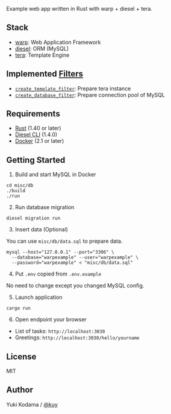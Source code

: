 Example web app written in Rust with warp + diesel + tera.

## Stack

- [warp](https://github.com/seanmonstar/warp): Web Application Framework
- [diesel](https://github.com/diesel-rs/diesel): ORM (MySQL)
- [tera](https://github.com/Keats/tera): Template Engine

## Implemented [Filters](https://docs.rs/warp/latest/warp/trait.Filter.html)

- [`create_template_filter`](https://github.com/kuy/warp-example-app/blob/master/src/main.rs#L17-L20): Prepare tera instance
- [`create_database_filter`](https://github.com/kuy/warp-example-app/blob/master/src/main.rs#L24-L29): Prepare connection pool of MySQL

## Requirements

- [Rust](https://www.rust-lang.org/tools/install) (1.40 or later)
- [Diesel CLI](http://diesel.rs/guides/getting-started/) (1.4.0)
- [Docker](https://www.docker.com/get-started) (2.1 or later)

## Getting Started

1. Build and start MySQL in Docker

```
cd misc/db
./build
./run
```

2. Run database migration

```
diesel migration run
```

3. Insert data (Optional)

You can use `misc/db/data.sql` to prepare data.

```
mysql --host="127.0.0.1" --port="3306" \
  --database="warpexample" --user="warpexample" \
  --password="warpexample" < "misc/db/data.sql"
```

4. Put `.env` copied from `.env.example`

No need to change except you changed MySQL config.

5. Launch application

```
cargo run
```

6. Open endpoint your browser

- List of tasks: `http://localhost:3030`
- Greetings: `http://localhost:3030/hello/yourname`

## License

MIT

## Author

Yuki Kodama / [@kuy](https://twitter.com/kuy)
